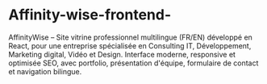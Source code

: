 # Affinity-wise-frontend-
AffinityWise – Site vitrine professionnel multilingue (FR/EN) développé en React, pour une entreprise spécialisée en Consulting IT, Développement, Marketing digital, Vidéo et Design. Interface moderne, responsive et optimisée SEO, avec portfolio, présentation d'équipe, formulaire de contact et navigation bilingue.
